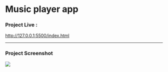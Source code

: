 # Music player app

### Project Live :
http://127.0.0.1:5500/index.html

--------

### Project Screenshot
![](https://github.com/mohammadxxali/Music-player-app/blob/main/Screenshot.png)
